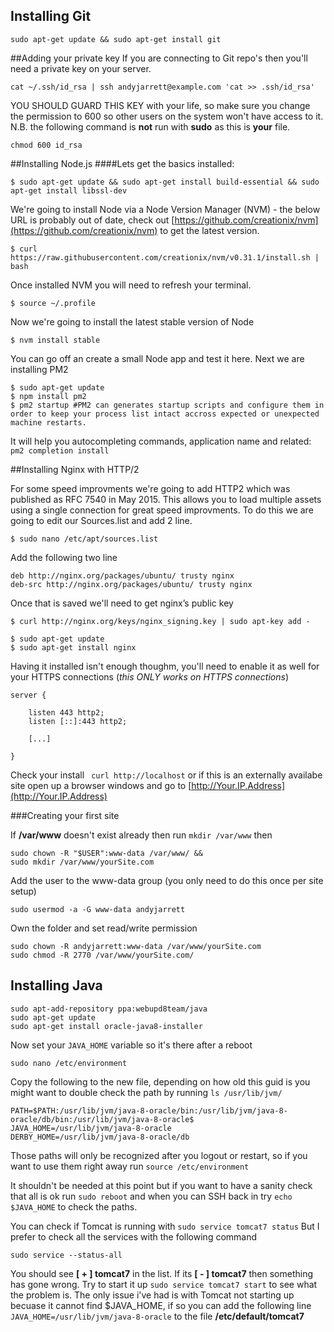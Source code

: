 ## Installing Git

````
sudo apt-get update && sudo apt-get install git
````

##Adding your private key
If you are connecting to Git repo's then you'll need a private key on your server. 

````cat ~/.ssh/id_rsa | ssh andyjarrett@example.com 'cat >> .ssh/id_rsa'````

YOU SHOULD GUARD THIS KEY with your life, so make sure you change the permission to 600 so other users on the system won't have access to it. N.B. the following command is **not** run with **sudo** as this is **your** file.

```` chmod 600 id_rsa ````





##Installing Node.js
####Lets get the basics installed:

````
$ sudo apt-get update && sudo apt-get install build-essential && sudo apt-get install libssl-dev
````

We're going to install Node via a Node Version Manager (NVM) - the below URL is probably out of date, check out [https://github.com/creationix/nvm](https://github.com/creationix/nvm) to get the latest version.

````
$ curl https://raw.githubusercontent.com/creationix/nvm/v0.31.1/install.sh | bash
````
Once installed NVM you will need to refresh your terminal.

````
$ source ~/.profile
````

Now we're going to install the latest stable version of Node

````
$ nvm install stable
````

You can go off an create a small Node app and test it here. Next we are installing PM2

````
$ sudo apt-get update
$ npm install pm2
$ pm2 startup #PM2 can generates startup scripts and configure them in order to keep your process list intact accross expected or unexpected machine restarts.
````

It will help you autocompleting commands, application name and related:
````pm2 completion install````

##Installing Nginx with HTTP/2

For some speed improvments we're going to add HTTP2 which was published as RFC 7540 in May 2015. This allows you to load multiple assets using a single connection for great speed improvments. To do this we are going to edit our Sources.list and add 2 line.

````
$ sudo nano /etc/apt/sources.list
````

Add the following two line

	deb http://nginx.org/packages/ubuntu/ trusty nginx
	deb-src http://nginx.org/packages/ubuntu/ trusty nginx


Once that is saved we'll need to get nginx’s public key

````
$ curl http://nginx.org/keys/nginx_signing.key | sudo apt-key add -
````

````
$ sudo apt-get update
$ sudo apt-get install nginx
````

Having it installed isn't enough thoughm, you'll need to enable it as well for your HTTPS connections (*this ONLY works on HTTPS connections*)

````
server {

	listen 443 http2;
	listen [::]:443 http2;

	[...]

}
````

Check your install ```` curl http://localhost```` or if this is an externally availabe site open up a browser windows and go to [http://Your.IP.Address](http://Your.IP.Address)


###Creating your first site

If **/var/www** doesn't exist already then run ````mkdir /var/www```` then 

````
sudo chown -R "$USER":www-data /var/www/ &&
sudo mkdir /var/www/yourSite.com
````
Add the user to the www-data group (you only need to do this once per site setup)

````
sudo usermod -a -G www-data andyjarrett
````
Own the folder and set read/write permission

````
sudo chown -R andyjarrett:www-data /var/www/yourSite.com
sudo chmod -R 2770 /var/www/yourSite.com/

````

## Installing Java

````
sudo apt-add-repository ppa:webupd8team/java 
sudo apt-get update 
sudo apt-get install oracle-java8-installer
````

Now set your `JAVA_HOME` variable so it's there after a reboot

````
sudo nano /etc/environment
````

Copy the following to the new file, depending on how old this guid is you might want to double check the path by running ````ls /usr/lib/jvm/````

````
PATH=$PATH:/usr/lib/jvm/java-8-oracle/bin:/usr/lib/jvm/java-8-oracle/db/bin:/usr/lib/jvm/java-8-oracle$
JAVA_HOME=/usr/lib/jvm/java-8-oracle
DERBY_HOME=/usr/lib/jvm/java-8-oracle/db
````

Those paths will only be recognized after you logout or restart, so if you want to use them right away run `source /etc/environment`

It shouldn't be needed at this point but if you want to have a sanity check that all is ok run ````sudo reboot```` and when you can SSH back in try ````echo $JAVA_HOME```` to check the paths.

You can check if Tomcat is running with ````sudo service tomcat7 status```` But I prefer to check all the  services with the following command

````sudo service --status-all````

You should see **[ + ]  tomcat7** in the list. If its **[ - ]  tomcat7** then something has gone wrong. Try to start it up ````sudo service tomcat7 start```` to see what the problem is. The only issue i've had is with Tomcat not starting up becuase it cannot find $JAVA_HOME, if so you can add the following line ````JAVA_HOME=/usr/lib/jvm/java-8-oracle```` to the file **/etc/default/tomcat7**







